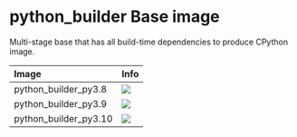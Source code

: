 
# python_builder Base image

Multi-stage base that has all build-time dependencies to produce CPython image.

| Image  | Info |
| :----- | :--- |
| python_builder_py3.8 | [![](https://img.shields.io/docker/pulls/pymor/python_builder_py3.8.svg)](https://hub.docker.com/repository/docker/pymor/python_builder_py3.8 "python_builder mixin") |
| python_builder_py3.9 | [![](https://img.shields.io/docker/pulls/pymor/python_builder_py3.9.svg)](https://hub.docker.com/repository/docker/pymor/python_builder_py3.9 "python_builder mixin") |
| python_builder_py3.10 | [![](https://img.shields.io/docker/pulls/pymor/python_builder_py3.10.svg)](https://hub.docker.com/repository/docker/pymor/python_builder_py3.10 "python_builder mixin") |
